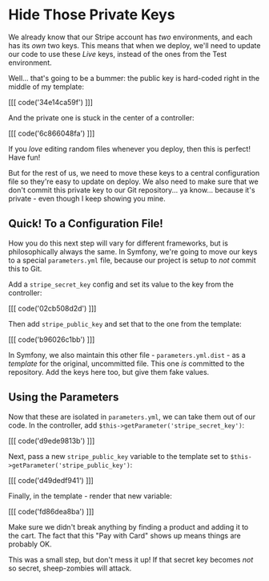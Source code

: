 # Hide Those Private Keys

We already know that our Stripe account has *two* environments, and each has its
*own* two keys. This means that when we deploy, we'll need to update our code to
use these *Live* keys, instead of the ones from the Test environment.

Well... that's going to be a bummer: the public key is hard-coded right in
the middle of my template:

[[[ code('34e14ca59f') ]]]

And the private one is stuck in the center of a controller:

[[[ code('6c866048fa') ]]]

If you *love* editing random files whenever you deploy, then this is perfect!
Have fun!

But for the rest of us, we need to move these keys to a central configuration file
so they're easy to update on deploy. We also need to make sure that we don't commit
this private key to our Git repository... ya know... because it's private - even
though I keep showing you mine.

## Quick! To a Configuration File!

How you do this next step will vary for different frameworks, but is philosophically
always the same. In Symfony, we're going to move our keys to a special
`parameters.yml` file, because our project is setup to *not* commit this to Git.

Add a `stripe_secret_key` config and set its value to the key from the controller:

[[[ code('02cb508d2d') ]]]

Then add `stripe_public_key` and set that to the one from the template:

[[[ code('b96026c1bb') ]]]

In Symfony, we also maintain this other file - `parameters.yml.dist` - as a *template*
for the original, uncommitted file. This one *is* committed to the repository.
Add the keys here too, but give them fake values.

## Using the Parameters

Now that these are isolated in `parameters.yml`, we can take them out of our code.
In the controller, add `$this->getParameter('stripe_secret_key')`:

[[[ code('d9ede9813b') ]]]

Next, pass a new `stripe_public_key` variable to the template set to `$this->getParameter('stripe_public_key')`:

[[[ code('d49dedf941') ]]]

Finally, in the template - render that new variable:

[[[ code('fd86dea8ba') ]]]

Make sure we didn't break anything by finding a product and adding it to the cart.
The fact that this "Pay with Card" shows up means things are probably OK.

This was a small step, but don't mess it up! If that secret key becomes *not* so
secret, sheep-zombies will attack.
